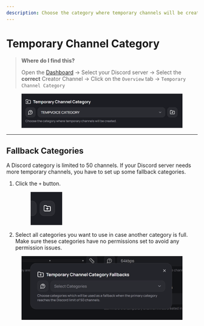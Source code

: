```yaml
---
description: Choose the category where temporary channels will be created.
---
```


# Temporary Channel Category

> **Where do I find this?**
>
> Open the [Dashboard](https://tempvoice.xyz/dashboard) -> Select your Discord server -> Select the **correct** Creator Channel -> Click on the `Overview` tab -> `Temporary Channel Category`&#x20;

<figure><img src="../../.gitbook/assets/image (72).png" alt=""><figcaption></figcaption></figure>

***

## Fallback Categories <a href="#fallbacks" id="fallbacks"></a>

A Discord category is limited to 50 channels. If your Discord server needs more temporary channels, you have to set up some fallback categories.

1.  Click the `+` button.

    <figure><img src="../../.gitbook/assets/image (73).png" alt="" width="83"><figcaption></figcaption></figure>


2. Select all categories you want to use in case another category is full. Make sure these categories have no permissions set to avoid any permission issues.

<figure><img src="../../.gitbook/assets/image (74).png" alt=""><figcaption></figcaption></figure>
